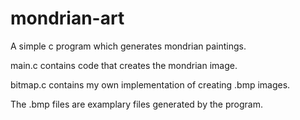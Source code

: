 # mondrian-art
A simple c program which generates mondrian paintings.

main.c contains code that creates the mondrian image. 

bitmap.c contains my own implementation of creating .bmp images.

The .bmp files are examplary files generated by the program.
